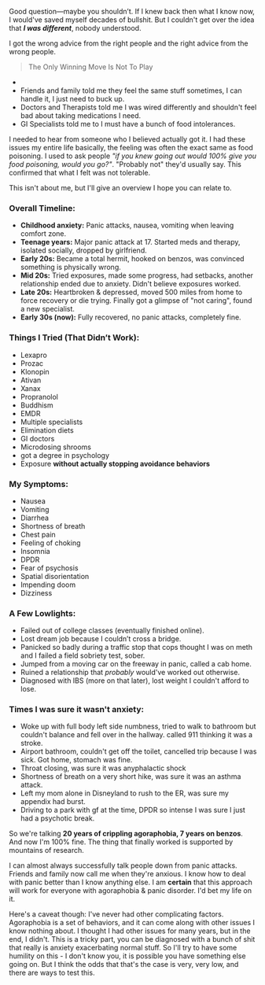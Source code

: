 Good question—maybe you shouldn’t. If I knew back then what I know now, I would've saved myself decades of bullshit. But I couldn't get over the idea that **_I was different_**, nobody understood.

I got the wrong advice from the right people and the right advice from the wrong people.

> The Only Winning Move Is Not To Play

- 
- Friends and family told me they feel the same stuff sometimes, I can handle it, I just need to buck up. 
- Doctors and Therapists told me I was wired differently and shouldn't feel bad about taking medications I need.
- GI Specialists told me to I must have a bunch of food intolerances. 

I needed to hear from someone who I believed actually got it. I had these issues my entire life basically, the feeling was often the exact same as food poisoning. I used to ask people *"if you knew going out would 100% give you food poisoning, would you go?"*. "Probably not" they'd usually say. This confirmed that what I felt was not tolerable. 

This isn't about me, but I'll give an overview I hope you can relate to. 
### Overall Timeline:
- **Childhood anxiety:** Panic attacks, nausea, vomiting when leaving comfort zone.
- **Teenage years:** Major panic attack at 17. Started meds and therapy, isolated socially, dropped by girlfriend.
- **Early 20s:** Became a total hermit, hooked on benzos, was convinced something is physically wrong. 
- **Mid 20s:** Tried exposures, made some progress, had setbacks, another relationship ended due to anxiety. Didn't believe exposures worked. 
- **Late 20s:** Heartbroken & depressed, moved 500 miles from home to force recovery or die trying. Finally got a glimpse of "not caring", found a new specialist. 
- **Early 30s (now):** Fully recovered, no panic attacks, completely fine.

### Things I Tried (That Didn’t Work):
- Lexapro
- Prozac
- Klonopin
- Ativan
- Xanax
- Propranolol
- Buddhism
- EMDR
- Multiple specialists
- Elimination diets
- GI doctors
- Microdosing shrooms
- got a degree in psychology
- Exposure **without actually stopping avoidance behaviors**

### My Symptoms:
- Nausea
- Vomiting
- Diarrhea
- Shortness of breath
- Chest pain
- Feeling of choking
- Insomnia
- DPDR
- Fear of psychosis
- Spatial disorientation
- Impending doom
- Dizziness

### A Few Lowlights:
- Failed out of college classes (eventually finished online).
- Lost dream job because I couldn’t cross a bridge.
- Panicked so badly during a traffic stop that cops thought I was on meth and I failed a field sobriety test, sober. 
- Jumped from a moving car on the freeway in panic, called a cab home.
-  Ruined a relationship that *probably* would've worked out otherwise. 
- Diagnosed with IBS (more on that later), lost weight I couldn't afford to lose. 

### Times I was sure it wasn't anxiety:
 - Woke up with full body left side numbness, tried to walk to bathroom but couldn't balance and fell over in the hallway. called 911 thinking it was a stroke. 
 - Airport bathroom, couldn't get off the toilet, cancelled trip because I was sick. Got home, stomach was fine. 
 - Throat closing, was sure it was anyphalactic shock 
 - Shortness of breath on a very short hike, was sure it was an asthma attack. 
 - Left my mom alone in Disneyland to rush to the ER, was sure my appendix had burst. 
 - Driving to a park with gf at the time, DPDR so intense I was sure I just had a psychotic break. 



So we're talking **20 years of crippling agoraphobia, 7 years on benzos**. And now I'm 100% fine. The thing that finally worked is supported by mountains of research. 

I can almost always successfully talk people down from panic attacks. Friends and family now call me when they're anxious. I know how to deal with panic better than I know anything else. I am **certain** that this approach will work for everyone with agoraphobia & panic disorder. I'd bet my life on it. 

Here's a caveat though: I've never had other complicating factors. Agoraphobia is a set of behaviors, and it can come along with other issues I know nothing about. I thought I had other issues for many years, but in the end, I didn't. This is a tricky part, you can be diagnosed with a bunch of shit that really is anxiety exacerbating normal stuff. So I'll try to have some humility on this - I don't know you, it is possible you have something else going on. But I think the odds that that's the case is very, very low, and there are ways to test this. 

